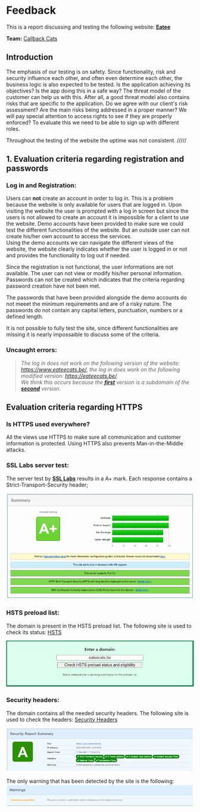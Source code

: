 # Feedback

This is a report discussing and testing the following website: **[Eatee](https://www.eateecats.be/)**

**Team:** [Callback Cats](https://github.com/EHB-TI/web-app-callback-cats)

## Introduction

The emphasis of our testing is on safety. Since functionality, risk and security influence each other, and often even determine each other, the business logic is also expected to be tested. Is the application achieving its objectives? Is the app doing this in a safe way? The threat model of the customer can help us with this. After all, a good threat model also contains risks that are specific to the application. Do we agree with our client's risk assessment? Are the main risks being addressed in a proper manner? We will pay special attention to access rights to see if they are properly enforced? To evaluate this we need to be able to sign up with different roles.

Throughout the testing of the website the uptime was not consistent. /////

## 1. Evaluation criteria regarding registration and passwords

### **Log in and Registration:**

Users can **not** create an account in order to log in. This is a problem because the website is only available for users that are logged in. Upon visiting the website the user is prompted with a log in screen but since the users is not allowed to create an account it is impossible for a client to use the website. Demo accounts have been provided to make sure we could test the different functionalities of the website. But an outside user can not create his/her own account to access the services.  
Using the demo accounts we can navigate the different views of the website, the website clearly indicates whether the user is logged in or not and provides the functionality to log out if needed.

Since the registration is not functional, the user informations are not available. The user can not view or modify his/her personal information. Passwords can not be created which indicates that the criteria regarding password creation have not been met.

The passwords that have been provided alongside the demo accounts do not meeet the minimum requirements and are of a risky nature. The passwords do not contain any capital letters, punctuation, numbers or a defined length.

It is not possible to fully test the site, since different functionalities are missing it is nearly impossaible to discuss some of the criteria. 

### **Uncaught errors:**

> _The log in does not work on the following version of the website: https://www.eateecats.be/, the log in does work on the following modified version: https://eateecats.be/.  
> We think this occurs because the **[first](https://www.eateecats.be/)** version is a subdomain of the **[second](https://eateecats.be/)** version._

## Evaluation criteria regarding HTTPS

### **Is HTTPS used everywhere?**

All the views use HTTPS to make sure all communication and customer information is protected. Using HTTPS also prevents Man-in-the-Middle attacks.

### **SSL Labs server test:**

The server test by **[SSL Labs](https://www.ssllabs.com/ssltest/index.html)** results in a A+ mark. Each response contains a Strict-Transport-Security header;

![SSL Labs Mark](./images/feedback/SSL_Labs_Callback_Cats.PNG)

### **HSTS preload list:**

The domain is present in the HSTS preload list. The following site is used to check its status: [HSTS](https://hstspreload.org/)

![HSTS](./images/feedback/HSTS_Callback_Cats.PNG)

### **Security headers:**

The domain contains all the needed security headers. The following site is used to check the headers: [Security Headers](https://securityheaders.com/)

![Security Headers](./images/feedback/Headers_Callback_Cats.PNG)

The only warning that has been detected by the site is the following:
<br>
![Security Headers](./images/feedback/Headers_Warning_Callback_Cats.PNG)




<!-- <br/><br/>

## Evaluation criteria regarding protection against typical web vulnerabilities

<br/><br/>

## Evaluation criteria regarding REST API's

<br/><br/>

## DAST

<br/><br/>

## SCA

<br/><br/>

## Other network attacks - (D)DOS -->
